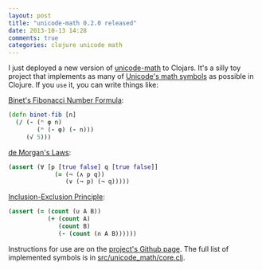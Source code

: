 ```yaml
---
layout: post
title: "unicode-math 0.2.0 released"
date: 2013-10-13 14:28
comments: true
categories: clojure unicode math
---
```

I just deployed a new version of [unicode-math](https://github.com/adereth/unicode-math) to Clojars.  It's a silly toy project that implements as many of [Unicode's math symbols](http://symbolcodes.tlt.psu.edu/bylanguage/mathchart.html) as possible in Clojure.  If you `use` it, you can write things like:

[Binet's Fibonacci Number Formula](http://mathworld.wolfram.com/BinetsFibonacciNumberFormula.html):
```clojure
(defn binet-fib [n]
  (/ (- (ⁿ φ n)
        (ⁿ (- φ) (- n)))
     (√ 5)))
```
[de Morgan's Laws](http://mathworld.wolfram.com/deMorgansLaws.html):
```clojure
(assert (∀ [p [true false] q [true false]]
             (= (¬ (∧ p q))
                (∨ (¬ p) (¬ q)))))
```

[Inclusion-Exclusion Principle](http://mathworld.wolfram.com/Inclusion-ExclusionPrinciple.html):
```clojure
(assert (= (count (∪ A B))
           (+ (count A)
              (count B)
              (- (count (∩ A B))))))
```
Instructions for use are on the [project's Github page](https://github.com/adereth/unicode-math).  The full list of implemented symbols is in [src/unicode_math/core.clj](https://github.com/adereth/unicode-math/blob/master/src/unicode_math/core.clj).
